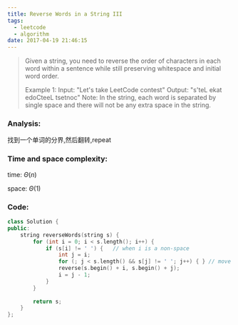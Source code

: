 ```yaml
---
title: Reverse Words in a String III
tags:
  - leetcode
  - algorithm
date: 2017-04-19 21:46:15
---
```

>
>Given a string, you need to reverse the order of characters in each word within a sentence while still preserving whitespace and initial word order.
>
>Example 1:
>Input: "Let's take LeetCode contest"
>Output: "s'teL ekat edoCteeL tsetnoc"
>Note: In the string, each word is separated by single space and there will not be any extra space in the string.
>

### Analysis:
找到一个单词的分界,然后翻转,repeat
### Time and space complexity:
time: $\Theta (n)$
 
space: $\Theta (1)$
### Code:
```cpp
class Solution {
public:
    string reverseWords(string s) {
        for (int i = 0; i < s.length(); i++) {
            if (s[i] != ' ') {   // when i is a non-space
                int j = i;
                for (; j < s.length() && s[j] != ' '; j++) { } // move j to the next space
                reverse(s.begin() + i, s.begin() + j);
                i = j - 1;
            }
        }
        
        return s;
    }
};
```
